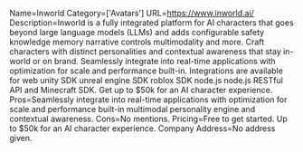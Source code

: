 Name=Inworld
Category=['Avatars']
URL=https://www.inworld.ai/
Description=Inworld is a fully integrated platform for AI characters that goes beyond large language models (LLMs) and adds configurable safety knowledge memory narrative controls multimodality and more. Craft characters with distinct personalities and contextual awareness that stay in-world or on brand. Seamlessly integrate into real-time applications with optimization for scale and performance built-in. Integrations are available for web unity SDK unreal engine SDK roblox SDK node.js node.js RESTful API and Minecraft SDK. Get up to $50k for an AI character experience.
Pros=Seamlessly integrate into real-time applications with optimization for scale and performance built-in multimodal personality engine and contextual awareness.
Cons=No mentions.
Pricing=Free to get started. Up to $50k for an AI character experience.
Company Address=No address given.
